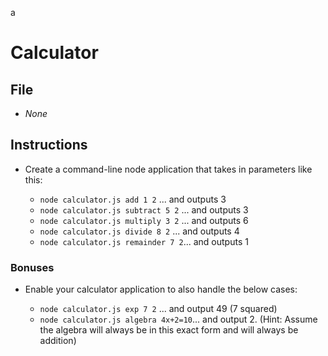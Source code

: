 a
# Calculator

## File

* *None*

## Instructions

* Create a command-line node application that takes in parameters like this:

  * `node calculator.js add 1 2` ... and outputs 3
  * `node calculator.js subtract 5 2` ... and outputs 3
  * `node calculator.js multiply 3 2` ... and outputs 6
  * `node calculator.js divide 8 2` ... and outputs 4
  * `node calculator.js remainder 7 2`... and outputs 1

### Bonuses

* Enable your calculator application to also handle the below cases:

  * `node calculator.js exp 7 2` ... and output 49 (7 squared)
  * `node calculator.js algebra 4x+2=10`... and output 2. (Hint: Assume the algebra will always be in this exact form and will always be addition)
